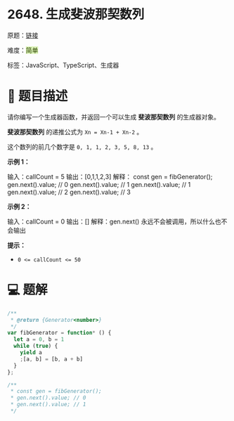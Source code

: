 # 2648. 生成斐波那契数列


原题：[链接](https://leetcode.cn/problems/generate-fibonacci-sequence/description/)

难度：<font style="background:#DBF1B7;color:#2A4200">简单</font>

标签：JavaScript、TypeScript、生成器



# 📝 题目描述


请你编写一个生成器函数，并返回一个可以生成 **斐波那契数列** 的生成器对象。



**斐波那契数列** 的递推公式为 `Xn = Xn-1 + Xn-2` 。



这个数列的前几个数字是 `0, 1, 1, 2, 3, 5, 8, 13` 。



**示例 1：**

输入：callCount = 5
输出：[0,1,1,2,3]
解释：
const gen = fibGenerator();
gen.next().value; // 0
gen.next().value; // 1
gen.next().value; // 1
gen.next().value; // 2
gen.next().value; // 3

**示例 2：**

输入：callCount = 0
输出：[]
解释：gen.next() 永远不会被调用，所以什么也不会输出



**提示：**

+ `0 <= callCount <= 50`



# 💻 题解


```javascript
/**
 * @return {Generator<number>}
 */
var fibGenerator = function* () {
  let a = 0, b = 1
  while (true) {
    yield a
    ;[a, b] = [b, a + b]
  }
};

/**
 * const gen = fibGenerator();
 * gen.next().value; // 0
 * gen.next().value; // 1
 */
```

